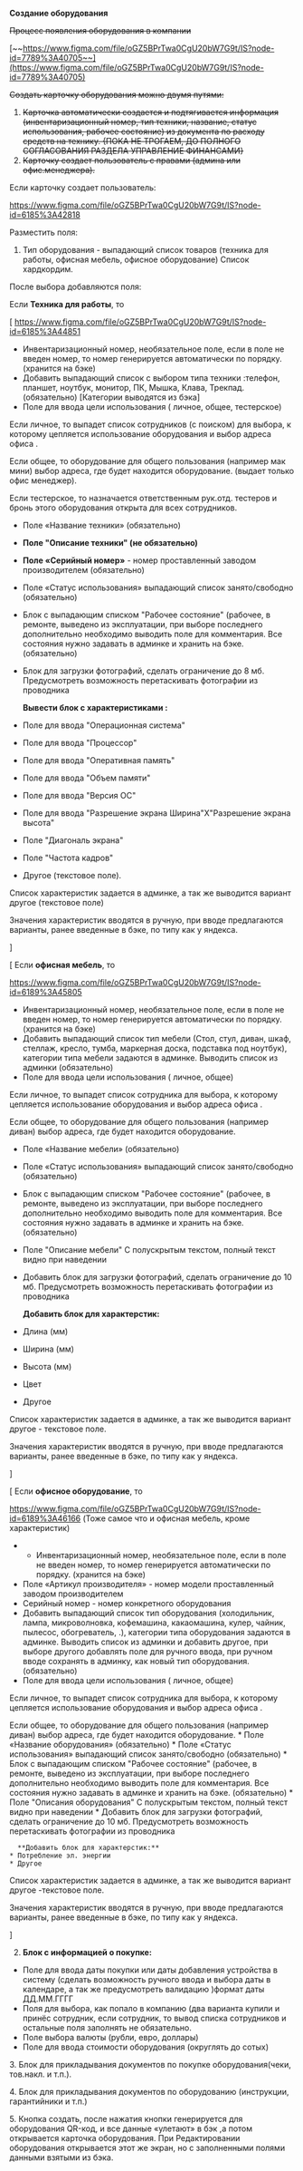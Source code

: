 **Создание оборудования**

~~Процесс появления оборудования в компании~~

[~~https://www.figma.com/file/oGZ5BPrTwa0CgU20bW7G9t/IS?node-id=7789%3A40705~~](https://www.figma.com/file/oGZ5BPrTwa0CgU20bW7G9t/IS?node-id=7789%3A40705)

~~Создать карточку оборудования можно двумя путями:~~

1. ~~Карточка автоматически создается и подтягивается информация (инвентаризационный номер, тип техники, название, статус использования, рабочее состояние) из документа по расходу средств на технику. {ПОКА НЕ ТРОГАЕМ, ДО ПОЛНОГО СОГЛАСОВАНИЯ РАЗДЕЛА УПРАВЛЕНИЕ ФИНАНСАМИ}~~
2. ~~Карточку создает пользователь с правами (админа или офис.менеджера).~~

Если карточку создает пользователь:

<https://www.figma.com/file/oGZ5BPrTwa0CgU20bW7G9t/IS?node-id=6185%3A42818>

Разместить поля:

1. Тип оборудования - выпадающий список товаров (техника для работы, офисная мебель, офисное оборудование) Список хардкордим.

После выбора добавляются поля:

Если **Техника для работы**, то

[ <https://www.figma.com/file/oGZ5BPrTwa0CgU20bW7G9t/IS?node-id=6185%3A44851>

* Инвентаризационный номер, необязательное поле, если в поле не введен номер, то номер генерируется автоматически по порядку. (хранится на бэке)
* Добавить выпадающий список с выбором типа техники :телефон, планшет, ноутбук, монитор, ПК, Мышка, Клава, Трекпад.(обязательно)
  [Категории выводятся из бэка]
* Поле для ввода цели использования ( личное, общее, тестерское)

Если личное, то выпадет список сотрудников (с поиском) для выбора, к которому цепляется использование оборудования и выбор адреса офиса .

Если общее, то оборудование для общего пользования (например мак мини) выбор адреса, где будет находится оборудование. (выдает только офис менеджер).

Если тестерское, то назначается ответственным рук.отд. тестеров и бронь этого оборудования открыта для всех сотрудников.

* Поле «Название техники» (обязательно)
* **Поле "Описание техники" (не обязательно)**
* **Поле «Серийный номер»** - номер проставленный заводом производителем (обязательно)
* Поле «Статус использования» выпадающий список занято/свободно (обязательно)
* Блок с выпадающим списком "Рабочее состояние" (рабочее, в ремонте, выведено из эксплуатации, при выборе последнего дополнительно необходимо выводить поле для комментария. Все состояния нужно задавать в админке и хранить на бэке. (обязательно)
* Блок для загрузки фотографий, сделать ограничение до 8 мб. Предусмотреть возможность перетаскивать фотографии из проводника

  **Вывести блок с  характеристиками :**


* Поле для ввода "Операционная система"
* Поле для ввода "Процессор"
* Поле для ввода "Оперативная память"
* Поле для ввода "Объем памяти"
* Поле для ввода "Версия ОС"
* Поле для ввода "Разрешение экрана Ширина"Х"Разрешение экрана высота"
* Поле "Диагональ экрана"
* Поле "Частота кадров"
* Другое (текстовое поле).

Список характеристик задается в админке, а так же выводится вариант другое (текстовое поле)

Значения характеристик вводятся в ручную, при вводе предлагаются варианты, ранее введенные в бэке, по типу как у яндекса.

]

[ Если **офисная мебель**, то

<https://www.figma.com/file/oGZ5BPrTwa0CgU20bW7G9t/IS?node-id=6189%3A45805>

* Инвентаризационный номер, необязательное поле, если в поле не введен номер, то номер генерируется автоматически по порядку. (хранится на бэке)
* Добавить выпадающий список тип мебели (Стол, стул, диван, шкаф, стеллаж, кресло, тумба, маркерная доска, подставка под ноутбук), категории типа мебели задаются в админке. Выводить список из админки (обязательно)
* Поле для ввода цели использования ( личное, общее)

Если личное, то выпадет список сотрудника для выбора, к которому цепляется использование оборудования и выбор адреса офиса .

Если общее, то оборудование для общего пользования (например диван) выбор адреса, где будет находится оборудование.

* Поле «Название мебели» (обязательно)
* Поле «Статус использования» выпадающий список занято/свободно (обязательно)
* Блок с выпадающим списком "Рабочее состояние" (рабочее, в ремонте, выведено из эксплуатации, при выборе последнего дополнительно необходимо выводить поле для комментария. Все состояния нужно задавать в админке и хранить на бэке. (обязательно)
* Поле  "Описание мебели" С полускрытым текстом, полный текст видно при наведении
* Добавить блок для загрузки фотографий, сделать ограничение до 10 мб. Предусмотреть возможность перетаскивать фотографии из проводника

  **Добавить блок для характерстик:**


* Длина (мм)
* Ширина (мм)
* Высота (мм)
* Цвет
* Другое

Список характеристик задается в админке, а так же выводится вариант другое - текстовое поле.

Значения характеристик вводятся в ручную, при вводе предлагаются варианты, ранее введенные в бэке, по типу как у яндекса.

]

[ Если **офисное оборудование**, то

<https://www.figma.com/file/oGZ5BPrTwa0CgU20bW7G9t/IS?node-id=6189%3A46166>
(Тоже самое что и офисная мебель, кроме характеристик)

* * Инвентаризационный номер, необязательное поле, если в поле не введен номер, то номер генерируется автоматически по порядку. (хранится на бэке)
* Поле «Артикул производителя» - номер модели проставленный заводом производителем
* Серийный номер - номер конкретного оборудования
* Добавить выпадающий список тип оборудования (холодильник, лампа, микроволновка, кофемашина, какаомашина, кулер, чайник, пылесос, обогреватель,   .), категории типа оборудования задаются в админке. Выводить список из админки и добавить другое, при выборе другого добавлять поле для ручного ввода, при ручном вводе сохранять в админку, как новый тип оборудования.(обязательно)
* Поле для ввода цели использования ( личное, общее)

Если личное, то выпадет список сотрудника для выбора, к которому цепляется использование оборудования и выбор адреса офиса .

Если общее, то оборудование для общего пользования (например диван) выбор адреса, где будет находится оборудование.
    * Поле «Название оборудования» (обязательно)
    * Поле «Статус использования» выпадающий список занято/свободно (обязательно)
    * Блок с выпадающим списком "Рабочее состояние" (рабочее, в ремонте, выведено из эксплуатации, при выборе последнего дополнительно необходимо выводить поле для комментария. Все состояния нужно задавать в админке и хранить на бэке. (обязательно)
    * Поле  "Описания оборудования" С полускрытым текстом, полный текст видно при наведении
    * Добавить блок для загрузки фотографий, сделать ограничение до 10 мб. Предусмотреть возможность перетаскивать фотографии из проводника

      **Добавить блок для характерстик:**
    * Потребление эл. энергии
    * Другое

Список характеристик задается в админке, а так же выводится вариант другое -текстовое поле.

Значения характеристик вводятся в ручную, при вводе предлагаются варианты, ранее введенные в бэке, по типу как у яндекса.

]



2. **Блок с информацией о покупке:**

* Поле для ввода даты покупки или даты добавления устройства в систему (сделать возможность ручного ввода и выбора даты в календаре, а так же предусмотреть валидацию )формат даты ДД.ММ.ГГГГ
* Поля для выбора, как попало в компанию (два варианта купили и принёс сотрудник, если сотрудник, то вывод списка сотрудников и остальные поля заполнять не обязательно.
* Поле выбора валюты (рубли, евро, доллары)
* Поле для ввода стоимости оборудования (округлять до сотых)



3\. Блок для прикладывания документов по покупке оборудования(чеки, тов.накл. и т.п.).

4\. Блок для прикладывания документов по оборудованию (инструкции, гарантийники и т.п.)

5\. Кнопка создать, после нажатия кнопки генерируется для оборудования QR-код, и все данные «улетают» в бэк ,а потом открывается карточка оборудования. При Редактировании оборудования открывается этот же экран, но с заполненными полями данными взятыми из бэка.